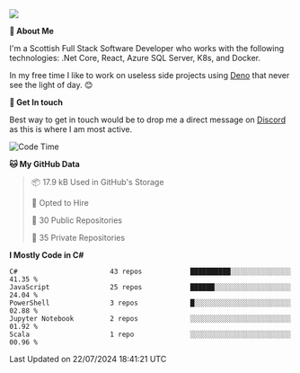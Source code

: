 <img src="https://github.com/jasonhughes94/jasonhughes94/blob/main/header.png?raw=true">

**:tangerine: About Me**

I'm a Scottish Full Stack Software Developer who works with the following technologies: .Net Core, React, Azure SQL Server, K8s, and Docker.

In my free time I like to work on useless side projects using [Deno](https://deno.land/) that never see the light of day. 😊

**:speech_balloon: Get In touch**

Best way to get in touch would be to drop me a direct message on [Discord](https://discordapp.com/users/206498666976903169) as this is where I am most active.

<!--START_SECTION:waka-->
![Code Time](http://img.shields.io/badge/Code%20Time-1%2C121%20hrs%2017%20mins-blue)

**🐱 My GitHub Data** 

> 📦 17.9 kB Used in GitHub's Storage 
 > 
> 💼 Opted to Hire
 > 
> 📜 30 Public Repositories 
 > 
> 🔑 35 Private Repositories 
 > 
**I Mostly Code in C#** 

```text
C#                       43 repos            ██████████░░░░░░░░░░░░░░░   41.35 % 
JavaScript               25 repos            ██████░░░░░░░░░░░░░░░░░░░   24.04 % 
PowerShell               3 repos             █░░░░░░░░░░░░░░░░░░░░░░░░   02.88 % 
Jupyter Notebook         2 repos             ░░░░░░░░░░░░░░░░░░░░░░░░░   01.92 % 
Scala                    1 repo              ░░░░░░░░░░░░░░░░░░░░░░░░░   00.96 % 
```




 Last Updated on 22/07/2024 18:41:21 UTC
<!--END_SECTION:waka-->
